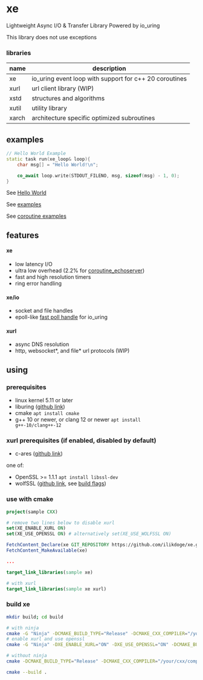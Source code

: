 # xe

Lightweight Async I/O & Transfer Library Powered by io_uring

This library does not use exceptions

### libraries

| name      | description                                               |
| --------- | ----------------------------------------------------------|
| xe        | io_uring event loop with support for c++ 20 coroutines    |
| xurl      | url client library (WIP)                                  |
| xstd      | structures and algorithms                                 |
| xutil     | utility library                                           |
| xarch     | architecture specific optimized subroutines               |

## examples
```c++
// Hello World Example
static task run(xe_loop& loop){
	char msg[] = "Hello World!\n";

	co_await loop.write(STDOUT_FILENO, msg, sizeof(msg) - 1, 0);
}
```

See [Hello World](https://github.com/ilikdoge/xe/blob/master/example/coroutines/hello_world.cc)

See [examples](https://github.com/ilikdoge/xe/tree/master/example)

See [coroutine examples](https://github.com/ilikdoge/xe/tree/master/example/coroutines)

## features
#### xe
- low latency I/O
- ultra low overhead (2.2% for [coroutine_echoserver](https://github.com/ilikdoge/xe/blob/master/example/coroutines/echoserver.cc))
- fast and high resolution timers
- ring error handling

#### xe/io
- socket and file handles
- epoll-like [fast poll handle](https://github.com/ilikdoge/xe/blob/master/xe/io/poll.cc) for io_uring

#### xurl
- async DNS resolution
- http, websocket*, and file* url protocols (WIP)

## using

### prerequisites
- linux kernel 5.11 or later
- liburing ([github link](https://github.com/axboe/liburing))
- cmake <code>apt install cmake</code>
- g++ 10 or newer, or clang 12 or newer <code>apt install g++-10/clang++-12</code>

### xurl prerequisites (if enabled, disabled by default)
- c-ares ([github link](https://github.com/c-ares/c-ares))

one of:
- OpenSSL >= 1.1.1 <code>apt install libssl-dev</code>
- wolfSSL ([github link](https://github.com/wolfSSL/wolfssl), see [build flags](https://github.com/ilikdoge/xe/blob/master/build.sh#L9))

### use with cmake
```cmake
project(sample CXX)

# remove two lines below to disable xurl
set(XE_ENABLE_XURL ON)
set(XE_USE_OPENSSL ON) # alternatively set(XE_USE_WOLFSSL ON)

FetchContent_Declare(xe GIT_REPOSITORY https://github.com/ilikdoge/xe.git GIT_TAG master)
FetchContent_MakeAvailable(xe)

...

target_link_libraries(sample xe)

# with xurl
target_link_libraries(sample xe xurl)
```

### build xe
```bash
mkdir build; cd build

# with ninja
cmake -G "Ninja" -DCMAKE_BUILD_TYPE="Release" -DCMAKE_CXX_COMPILER="/your/cxx/compiler" ..
# enable xurl and use openssl
cmake -G "Ninja" -DXE_ENABLE_XURL="ON" -DXE_USE_OPENSSL="ON" -DCMAKE_BUILD_TYPE="Release" -DCMAKE_CXX_COMPILER="/your/cxx/compiler" ..

# without ninja
cmake -DCMAKE_BUILD_TYPE="Release" -DCMAKE_CXX_COMPILER="/your/cxx/compiler" ..

cmake --build .
```
